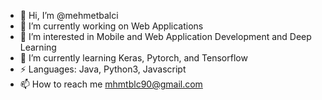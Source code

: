 - 👋 Hi, I’m @mehmetbalci
- 🔭 I’m currently working on Web Applications
- 👀 I’m interested in Mobile and Web Application Development and Deep Learning
- 🌱 I’m currently learning Keras, Pytorch, and Tensorflow
- ⚡ Languages: Java, Python3, Javascript
- 📫 How to reach me mhmtblc90@gmail.com

<!---
mehmetbalci/mehmetbalci is a ✨ special ✨ repository because its `README.md` (this file) appears on your GitHub profile.
You can click the Preview link to take a look at your changes.
--->
